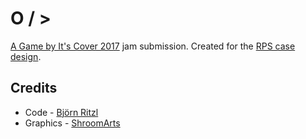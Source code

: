 # O / >
[A Game by It's Cover 2017](https://itch.io/jam/a-game-by-its-cover-2017) jam submission. Created for the [RPS case design](http://famicase.com/17/softs/018.html).

## Credits
* Code - [Björn Ritzl](https://github.com/britzl/)
* Graphics - [ShroomArts](https://twitter.com/ShroomArts)

